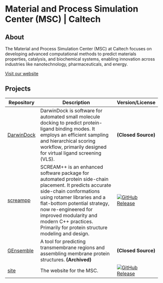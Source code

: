 # Material and Process Simulation Center (MSC) | Caltech

## About

The Material and Process Simulation Center (MSC) at Caltech focuses on developing advanced computational methods to predict materials properties, catalysis, and biochemical systems, enabling innovation across industries like nanotechnology, pharmaceuticals, and energy.

[Visit our website](https://wag.caltech.edu)

## Projects

| Repository                                             | Description                                                                                                                                                                                                                                                                                                               | Version/License                                                                                                                   |
| ------------------------------------------------------ | ------------------------------------------------------------------------------------------------------------------------------------------------------------------------------------------------------------------------------------------------------------------------------------------------------------------------- | --------------------------------------------------------------------------------------------------------------------------------- |
| [DarwinDock](https://github.com/caltechmsc/DarwinDock) | DarwinDock is software for automated small molecule docking to predict protein-ligand binding modes. It employs an efficient sampling and hierarchical scoring workflow, primarily designed for virtual ligand screening (VLS).                                                                                           | **(Closed Source)**                                                                                                               |
| [screampp](https://github.com/caltechmsc/screampp)     | SCREAM++ is an enhanced software package for automated protein side-chain placement. It predicts accurate side-chain conformations using rotamer libraries and a flat-bottom potential strategy, now re-engineered for improved modularity and modern C++ practices. Primarily for protein structure modeling and design. | [![GitHub Release](https://img.shields.io/github/v/release/caltechmsc/screampp)](https://github.com/caltechmsc/screampp/releases) |
| [GEnsemble](https://github.com/caltechmsc/GEnsemble)   | A tool for predicting transmembrane regions and assembling membrane protein structures. **(Archived)**                                                                                                                                                                                                                    | **(Closed Source)**                                                                                                               |
| [site](https://github.com/caltechmsc/site)             | The website for the MSC.                                                                                                                                                                                                                                                                                                  | [![GitHub Release](https://img.shields.io/github/v/release/caltechmsc/site)](https://github.com/caltechmsc/site/releases)         |
